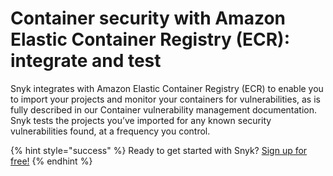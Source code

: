 # Container security with Amazon Elastic Container Registry \(ECR\): integrate and test

Snyk integrates with Amazon Elastic Container Registry \(ECR\) to enable you to import your projects and monitor your containers for vulnerabilities, as is fully described in our Container vulnerability management documentation. Snyk tests the projects you’ve imported for any known security vulnerabilities found, at a frequency you control.

{% hint style="success" %}
Ready to get started with Snyk? [Sign up for free!](https://snyk.io/login?cta=sign-up&loc=footer&page=support_docs_page/)
{% endhint %}

